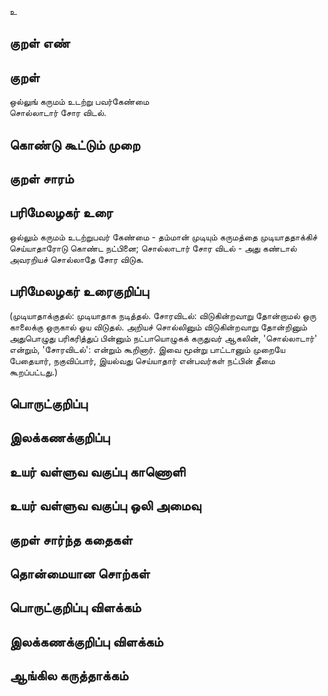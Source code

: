 உ

## குறள் எண் 


## குறள் 
ஒல்லுங் கருமம் உடற்று பவர்கேண்மை  
சொல்லாடார் சோர விடல்.

## கொண்டு கூட்டும் முறை


## குறள் சாரம் 


## பரிமேலழகர் உரை
ஒல்லும் கருமம் உடற்றுபவர் கேண்மை - தம்மான் முடியும் கருமத்தை முடியாததாக்கிச் செய்யாதாரோடு கொண்ட நட்பினை; சொல்லாடார் சோர விடல் - அது கண்டால் அவரறியச் சொல்லாதே சோர விடுக. 
## பரிமேலழகர் உரைகுறிப்பு   
(முடியாதாக்குதல்: முடியாதாக நடித்தல். சோரவிடல்: விடுகின்றவாறு தோன்றாமல் ஒரு காலைக்கு ஒருகால் ஓய விடுதல். அறியச் சொல்லினும் விடுகின்றவாறு தோன்றினும் அதுபொழுது பரிகரித்துப் பின்னும் நட்பாயொழுகக் கருதுவர் ஆகலின், 'சொல்லாடார்' என்றும், 'சோரவிடல்': என்றும் கூறினார். இவை மூன்று பாட்டானும் முறையே பேதையார், நகுவிப்பார், இயல்வது செய்யாதார் என்பவர்கள் நட்பின் தீமை கூறப்பட்டது.)


## பொருட்குறிப்பு 


## இலக்கணக்குறிப்பு  


## உயர் வள்ளுவ வகுப்பு காணொளி


## உயர் வள்ளுவ வகுப்பு ஒலி அமைவு 

 
## குறள் சார்ந்த கதைகள் 


## தொன்மையான சொற்கள்


## பொருட்குறிப்பு விளக்கம்


## இலக்கணக்குறிப்பு விளக்கம்


## ஆங்கில கருத்தாக்கம் 


